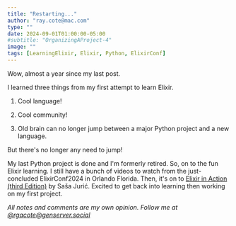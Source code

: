 ```yaml
---
title: "Restarting..."
author: "ray.cote@mac.com"
type: ""
date: 2024-09-01T01:00:00-05:00
#subtitle: "OrganizingAProject-4"
image: ""
tags: [LearningElixir, Elixir, Python, ElixirConf]
---
```


Wow, almost a year since my last post.

I learned three things from my first attempt to learn Elixir.

1. Cool language!

1. Cool community!

1. Old brain can no longer jump between a major Python project and a new language.

But there's no longer any need to jump!

<!--more-->

My last Python project is done and I'm formerly retired.
So, on to the fun Elixir learning.
I still have a bunch of videos to watch from the just-concluded ElixirConf2024 in Orlando Florida.
Then, it's on to [Elixir in Action (third Edition)](https://www.manning.com/books/elixir-in-action-third-edition) by Saša Jurić.
Excited to get back into learning then working on my first project.

_All notes and comments are my own opinion. Follow me at [@rgacote@genserver.social](https://genserver.social/rgacote)_
